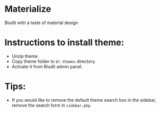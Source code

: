 # Materialize

Bludit with a taste of material design

# Instructions to install theme:
* Unzip theme.
* Copy theme folder to `bl-themes` directory.
* Activate it from Bludit admin panel.

# Tips:
* If you would like to remove the default theme search box in the sidebar, remove the search form in `sidebar.php`
